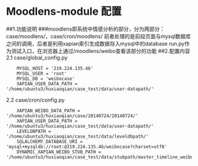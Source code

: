 # Moodlens-module 配置
##1.功能说明
###moodlens即系统中情感分析的部分，分为两部分：case/moodlens/，case/cron/moodlens/
前者处理的是前段页面与mysql数据库之间的调用，后者是利用xapian索引生成数据存入mysql中的database
run.py作为测试入口，在浏览器上通过/moodlens/weibo查看该部分的功能
##2.配置内容
2.1 case/global_config.py
```
    MYSQL_HOST = '219.224.135.46'
    MYSQL_USER = 'root'
    MYSQL_DB = 'weibocase'
    XAPIAN_USER_DATA_PATH = '/home/ubuntu3/huxiaoqian/case_test/data/user-datapath/'
```


2.2 case/cron/config.py
```
    XAPIAN_WEIBO_DATA_PATH = '/home/ubuntu3/huxiaoqian/case/20140724/20140724/'
    XAPIAN_USER_DATA_PATH = '/home/ubuntu3/huxiaoqian/case_test/data/user-datapath/'
    LEVELDBPATH = '/home/ubuntu3/huxiaoqian/case_test/data/leveldbpath/'
    SQLALCHEMY_DATABASE_URI = 'mysql+mysqldb://root:@219.224.135.46/weibocase?charset=utf8'
    DYNAMIC_XAPIAN_WEIBO_STUB_PATH = '/home/ubuntu3/huxiaoqian/case_test/data/stubpath/master_timeline_weibo_'
```
